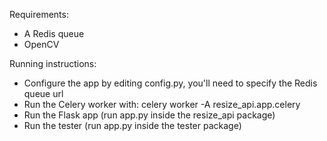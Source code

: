 Requirements:
- A Redis queue
- OpenCV

Running instructions:
- Configure the app by editing config.py, you'll need to specify the Redis queue url
- Run the Celery worker with:
celery worker -A resize_api.app.celery
- Run the Flask app (run app.py inside the resize_api package)
- Run the tester (run app.py inside the tester package)
